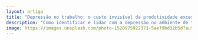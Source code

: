 ```yaml
---
layout: artigo
title: "Depressão no trabalho: o custo invisível da produtividade excessiva"
description: "Como identificar e lidar com a depressão no ambiente de trabalho"
image: https://images.unsplash.com/photo-1520975922371-5aef9bd32b5d?auto=format&fit=crop&w=800&q=80
---
```

